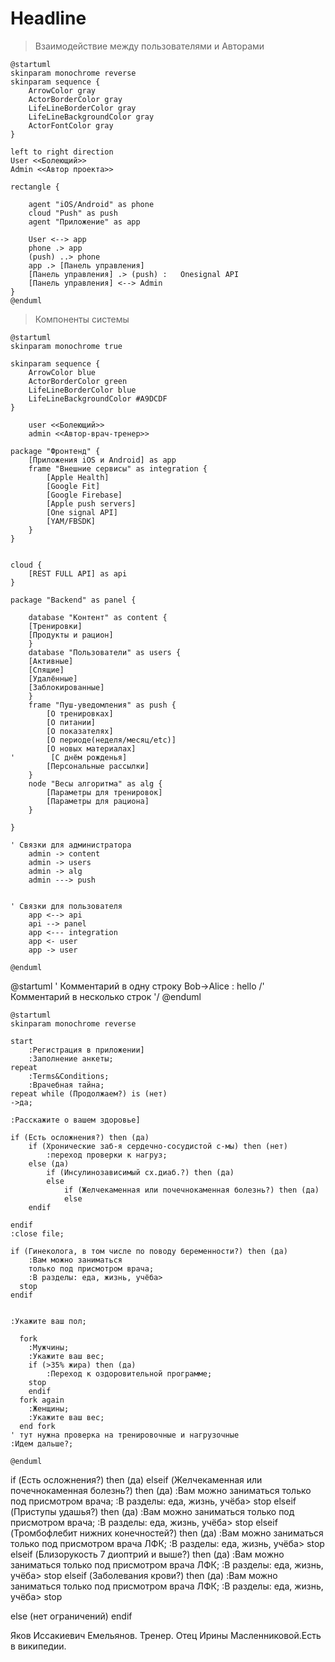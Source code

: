 # Headline

> Взаимодействие между пользователями и Авторами

```plantuml
@startuml
skinparam monochrome reverse
skinparam sequence {
    ArrowColor gray
	ActorBorderColor gray
	LifeLineBorderColor gray
    LifeLineBackgroundColor gray
    ActorFontColor gray
}

left to right direction
User <<Болеющий>>
Admin <<Автор проекта>>

rectangle {

    agent "iOS/Android" as phone
    cloud "Push" as push 
    agent "Приложение" as app

    User <--> app
    phone .> app
    (push) ..> phone
    app .> [Панель управления]
    [Панель управления] .> (push) :   Onesignal API
    [Панель управления] <--> Admin
}
@enduml
```

> Компоненты системы

```plantuml
@startuml
skinparam monochrome true

skinparam sequence {
    ArrowColor blue
	ActorBorderColor green
	LifeLineBorderColor blue
    LifeLineBackgroundColor #A9DCDF
}

    user <<Болеющий>>
    admin <<Автор-врач-тренер>>

package "Фронтенд" {
    [Приложения iOS и Android] as app
    frame "Внешние сервисы" as integration {
        [Apple Health]
        [Google Fit]
        [Google Firebase]
        [Apple push servers]
        [One signal API]
        [YAM/FBSDK]
    }
}


cloud {
    [REST FULL API] as api
}

package "Backend" as panel {

    database "Контент" as content {
    [Тренировки]
    [Продукты и рацион]
    }
    database "Пользователи" as users {
    [Активные] 
    [Спящие] 
    [Удалённые] 
    [Заблокированные]
    }
    frame "Пуш-уведомления" as push {
        [О тренировках]
        [О питании]
        [О показателях]
        [О периоде(неделя/месяц/etc)]
        [О новых материалах]
'        [С днём рожденья]
        [Персональные рассылки]
    }
    node "Весы алгоритма" as alg {
        [Параметры для тренировок]
        [Параметры для рациона]
    }

} 

' Связки для администратора
    admin -> content
    admin -> users
    admin -> alg
    admin ---> push


' Связки для пользователя
    app <--> api 
    api --> panel
    app <--- integration
    app <- user
    app -> user

@enduml

```


@startuml
' Комментарий в одну строку
Bob->Alice : hello
/' Комментарий в несколько строк '/
@enduml

```plantuml
@startuml
skinparam monochrome reverse

start
    :Регистрация в приложении]
    :Заполнение анкеты;
repeat
    :Terms&Conditions;
    :Врачебная тайна;
repeat while (Продолжаем?) is (нет)
->да;

:Расскажите о вашем здоровье]

if (Есть осложнения?) then (да)
    if (Хронические заб-я сердечно-сосудистой с-мы) then (нет)
        :переход проверки к нагруз;
    else (да)
        if (Инсулинозависимый сх.диаб.?) then (да)
        else
            if (Желчекаменная или почечнокаменная болезнь?) then (да)
            else
    endif
    
endif
:close file;

if (Гинеколога, в том числе по поводу беременности?) then (да)
    :Вам можно заниматься
    только под присмотром врача;
    :В разделы: еда, жизнь, учёба>
  stop
endif


:Укажите ваш пол;

  fork
	:Мужчины;
	:Укажите ваш вес;
    if (>35% жира) then (да)
        :Переход к оздоровительной программе;
    stop
    endif
  fork again
	:Женщины;
	:Укажите ваш вес;
  end fork
' тут нужна проверка на тренировочные и нагрузочные
:Идем дальше?;

@enduml

```


if (Есть осложнения?) then (да)
elseif (Желчекаменная или почечнокаменная болезнь?) then (да)
    :Вам можно заниматься 
    только под присмотром врача;
    :В разделы: еда, жизнь, учёба>
  stop
elseif (Приступы удашья?) then (да)
    :Вам можно заниматься
    только под присмотром врача;
    :В разделы: еда, жизнь, учёба>
  stop
elseif (Тромбофлебит нижних конечностей?) then (да)
    :Вам можно заниматься
    только под присмотром врача ЛФК;
    :В разделы: еда, жизнь, учёба>
  stop
elseif (Близорукость 7 диоптрий и выше?) then (да)
    :Вам можно заниматься
    только под присмотром врача ЛФК;
    :В разделы: еда, жизнь, учёба>
  stop
elseif (Заболевания крови?) then (да)
    :Вам можно заниматься
    только под присмотром врача ЛФК;
    :В разделы: еда, жизнь, учёба>
  stop

else (нет ограничений)
endif


Яков Иссакиевич Емельянов. Тренер. Отец Ирины Масленниковой.Есть в википедии.
